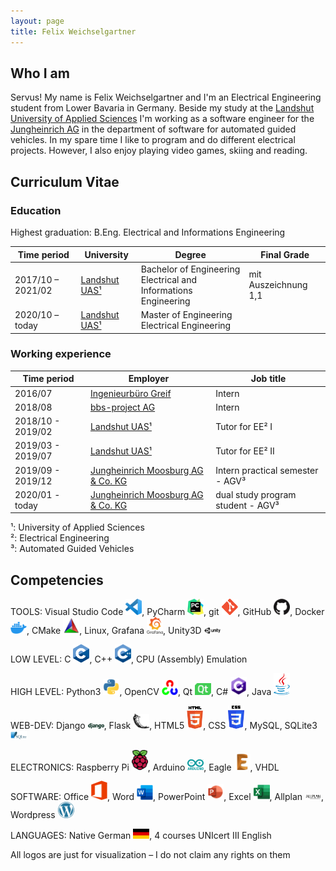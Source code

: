 ```yaml
---
layout: page
title: Felix Weichselgartner
---
```


## Who I am

Servus! My name is Felix Weichselgartner and I'm an Electrical Engineering student from Lower Bavaria in Germany. Beside my study at the [Landshut University of Applied Sciences](https://www.haw-landshut.de/) I'm working as a software engineer for the [Jungheinrich AG](https://www.jungheinrich.de/) in the department of software for automated guided vehicles. In my spare time I like to program and do different electrical projects. However, I also enjoy playing video games, skiing and reading.



## Curriculum Vitae

### Education

Highest graduation: B.Eng. Electrical and Informations Engineering

| Time period       | University                                    | Degree                                                               | Final Grade               |
|-------------------|-----------------------------------------------|----------------------------------------------------------------------|---------------------------|
| 2017/10 – 2021/02 | [Landshut UAS¹](https://www.haw-landshut.de/) | Bachelor of Engineering <br> Electrical and Informations Engineering | mit Auszeichnung 1,1 |
| 2020/10 – today   | [Landshut UAS¹](https://www.haw-landshut.de/) | Master of Engineering <br> Electrical Engineering                    |                           |

### Working experience

| Time period       | Employer                                                                | Job title                         |
|-------------------|-------------------------------------------------------------------------|-----------------------------------|
| 2016/07           | [Ingenieurbüro Greif](http://ib-greif.de/index.htm)                     | Intern                            |
| 2018/08           | [bbs-project AG](https://cargocollective.com/bbsproject)                | Intern                            |
| 2018/10 - 2019/02 | [Landshut UAS¹](https://www.haw-landshut.de/) | Tutor for EE² I                   |
| 2019/03 - 2019/07 | [Landshut UAS¹](https://www.haw-landshut.de/) | Tutor for EE² II                  |
| 2019/09 - 2019/12 | [Jungheinrich Moosburg AG & Co. KG](https://www.jungheinrich.de/)       | Intern practical semester - AGV³  |
| 2020/01 - today   | [Jungheinrich Moosburg AG & Co. KG](https://www.jungheinrich.de/)       | dual study program student - AGV³ |

¹: University of Applied Sciences \
²: Electrical Engineering \
³: Automated Guided Vehicles



## Competencies

TOOLS: Visual Studio Code <img alt="Visual Studio Code" width="26px" src="assets/logo/vscode.png" />, PyCharm <img alt="PyCharm" width="26px" src="assets/logo/pycharm.png" />, git <img alt="git" width="26px" src="assets/logo/git.png" />, GitHub <img alt="GitHub" width="26px" src="assets/logo/GitHub.png" />, Docker <img alt="Docker" width="26px" src="assets/logo/docker.png" />, CMake <img alt="CMake" width="26px" src="assets/logo/Cmake.png" />, Linux, Grafana <img alt="Grafana" width="26px" src="assets/logo/Grafana.png" />, Unity3D <img alt="Unity3D" width="26px" src="assets/logo/Unity3D.png" />

LOW LEVEL: C <img alt="C" width="26px" src="assets/logo/C.png" />, C++ <img alt="C++" width="26px" src="assets/logo/C++.png" />, CPU (Assembly) Emulation

HIGH LEVEL: Python3 <img alt="Python3" width="26px" src="assets/logo/Python.png" />, OpenCV <img alt="OpenCV" width="26px" src="assets/logo/OpenCV.png" />, Qt <img alt="Qt" width="26px" src="assets/logo/Qt.png" />, C# <img alt="Csharp" width="26px" src="assets/logo/Cs.png" />, Java <img alt="Java" width="26px" src="assets/logo/Java.png" />

WEB-DEV: Django <img alt="Django" width="26px" src="assets/logo/django.png" />, Flask <img alt="Flask" width="26px" src="assets/logo/Flask.png" />, HTML5 <img alt="HTML5" width="26px" src="assets/logo/HTML.png" />, CSS <img alt="CSS3" width="26px" src="assets/logo/CSS.png" />, MySQL, SQLite3 <img alt="SQLite3" width="26px" src="assets/logo/SQLite.png" />

ELECTRONICS: Raspberry Pi <img alt="Raspberry Pi" width="26px" src="assets/logo/RPi.png" />, Arduino <img alt="Arduino" width="26px" src="assets/logo/Arduino.png" />, Eagle <img alt="Eagle" width="26px" src="assets/logo/Eagle.png" />, VHDL

SOFTWARE: Office <img alt="Office" width="26px" src="assets/logo/Office.png" />, Word <img alt="Word" width="26px" src="assets/logo/Word.png" />, PowerPoint <img alt="PowerPoint" width="26px" src="assets/logo/PowerPoint.png" />, Excel <img alt="Excel" width="26px" src="assets/logo/Excel.png" />, Allplan <img alt="Allplan" width="26px" src="assets/logo/Allplan.png" />, Wordpress <img alt="Wordpress" width="26px" src="assets/logo/Wordpress.png" />

LANGUAGES: Native German <img alt="German" width="26px" src="assets/logo/FlagDE.png" />, 4 courses UNIcert III English

All logos are just for visualization – I do not claim any rights on them
